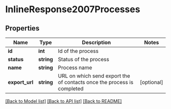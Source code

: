 # InlineResponse2007Processes

## Properties
Name | Type | Description | Notes
------------ | ------------- | ------------- | -------------
**id** | **int** | Id of the process | 
**status** | **string** | Status of the process | 
**name** | **string** | Process name | 
**export_url** | **string** | URL on which send export the of contacts once the process is completed | [optional] 

[[Back to Model list]](../README.md#documentation-for-models) [[Back to API list]](../README.md#documentation-for-api-endpoints) [[Back to README]](../README.md)


